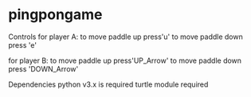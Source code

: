 # pingpongame
Controls
 for player A:
 to move paddle up press'u'
 to move paddle down press 'e'











 for player B:
 to move paddle up press'UP_Arrow'
 to move paddle down press 'DOWN_Arrow'

Dependencies
python v3.x is required
turtle module required

